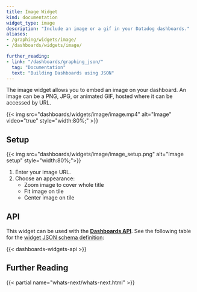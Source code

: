 ```yaml
---
title: Image Widget
kind: documentation
widget_type: image
description: "Include an image or a gif in your Datadog dashboards."
aliases:
- /graphing/widgets/image/
- /dashboards/widgets/image/

further_reading:
- link: "/dashboards/graphing_json/"
  tag: "Documentation"
  text: "Building Dashboards using JSON"
---
```


The image widget allows you to embed an image on your dashboard. An image can be a PNG, JPG, or animated GIF, hosted where it can be accessed by URL.

{{< img src="dashboards/widgets/image/image.mp4" alt="Image" video="true" style="width:80%;" >}}

## Setup

{{< img src="dashboards/widgets/image/image_setup.png" alt="Image setup" style="width:80%;">}}

1. Enter your image URL.
2. Choose an appearance:
    * Zoom image to cover whole title
    * Fit image on tile
    * Center image on tile

## API

This widget can be used with the **[Dashboards API][1]**. See the following table for the [widget JSON schema definition][2]:

{{< dashboards-widgets-api >}}

## Further Reading

{{< partial name="whats-next/whats-next.html" >}}

[1]: /api/latest/dashboards/
[2]: /dashboards/graphing_json/widget_json/
